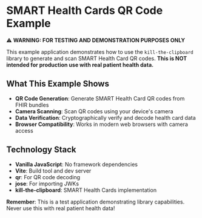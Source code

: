 # SMART Health Cards QR Code Example

⚠️ **WARNING: FOR TESTING AND DEMONSTRATION PURPOSES ONLY**

This example application demonstrates how to use the `kill-the-clipboard` library to generate and scan SMART Health Card QR codes. **This is NOT intended for production use with real patient health data.**

## What This Example Shows

- **QR Code Generation**: Generate SMART Health Card QR codes from FHIR bundles
- **Camera Scanning**: Scan QR codes using your device's camera
- **Data Verification**: Cryptographically verify and decode health card data
- **Browser Compatibility**: Works in modern web browsers with camera access

## Technology Stack

- **Vanilla JavaScript**: No framework dependencies
- **Vite**: Build tool and dev server
- **qr**: For QR code decoding
- **jose**: For importing JWKs
- **kill-the-clipboard**: SMART Health Cards implementation

**Remember**: This is a test application demonstrating library capabilities. Never use this with real patient health data!
